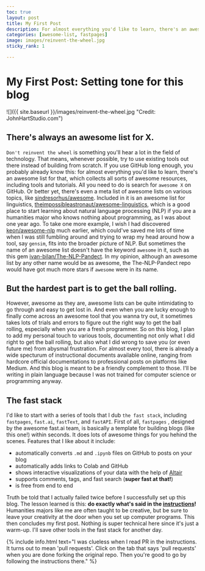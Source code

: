 ```yaml
---
toc: true
layout: post
title: My First Post
description: For almost everything you'd like to learn, there's an awesome list for that on GitHub. On this blog, I plan to add my personal touch to various tools, documenting not only what I did right to get the ball rolling, but also what I did wrong to save you (or even future me) from abysmal frustration.  
categories: [awesome-list, fastpages]
image: images/reinvent-the-wheel.jpg
sticky_rank: 1

---
```

# My First Post: Setting tone for this blog

![]({{ site.baseurl }}/images/reinvent-the-wheel.jpg "Credit: JohnHartStudio.com")

## There's always an awesome list for X.

`Don't reinvent the wheel` is something you'll hear a lot in the field of technology. That means, whenever possible, try to use existing tools out there instead of building from scratch. If you use GitHub long enough, you probably already know this: for almost everything you'd like to learn, there's an awesome list for that, which collects all sorts of awesome resources, including tools and tutorials. All you need to do is search for `awesome X` on GitHub. Or better yet, there's even a meta list of awesome lists on various topics, like [sindresorhus/awesome](https://github.com/sindresorhus/awesome). Included in it is an awesome list for linguistics, [theimpossibleastronaut/awesome-linguistics](https://github.com/theimpossibleastronaut/awesome-linguistics), which is a good place to start learning about natural language processing (NLP) if you are a humanities major who knows nothing about programming, as I was about one year ago. To take one more example, I wish I had discovered [keon/awesome-nlp](https://github.com/keon/awesome-nlp) much earlier, which could've saved me lots of time when I was still fumbling around and trying to wrap my head around how a tool, say `gensim`, fits into the broader picture of NLP. But sometimes the name of an awesome list doesn't have the keyword `awesome` in it, such as this gem [ivan-bilan/The-NLP-Pandect](https://github.com/ivan-bilan/The-NLP-Pandect). In my opinion, although an awesome list by any other name would be as awesome, the The-NLP-Pandect repo would have got much more stars if `awesome` were in its name.     

## But the hardest part is to get the ball rolling.

However, awesome as they are, awesome lists can be quite intimidating to go through and easy to get lost in. And even when you are lucky enough to finally come across an awesome tool that you wanna try out, it sometimes takes lots of trials and errors to figure out the right way to get the ball rolling, especially when you are a fresh programmer. So on this blog, I plan to add my personal touch to various tools, documenting not only what I did right to get the ball rolling, but also what I did wrong to save you (or even future me) from abysmal frustration. For almost every tool, there is already a wide specturum of instructional documents available online, ranging from hardcore official documentations to professional posts on platforms like Medium. And this blog is meant to be a friendly complement to those. I'll be writing in plain language because I was not trained for computer science or programming anyway. 

## The fast stack

I'd like to start with a series of tools that I dub `the fast stack`, including `fastpages`, `fast.ai`, `fastText`, and `fastAPI`. First of all, `fastpages` , designed by the awesome fast.ai team, is basically a template for building blogs (like this one!) within seconds. It does lots of awesome things for you hehind the scenes. Features that I like about it include:

- automatically converts `.md` and `.ipynb` files on GitHub to posts on your blog
- automatically adds links to Colab and GitHub
- shows interactive visualizations of your data with the help of [Altair](https://howard-haowen.github.io/blog.ai/visualization/real-estate-prices/altair/2021/01/24/Visualizing-real-estate-prices-with-Altair.html)
- supports comments, tags, and fast search (**super fast at that!**)
- is free from end to end

Truth be told that I actually failed twice before I successfully set up this blog. The lesson learned is this: **do exactly what's said in the [instructions](https://github.com/fastai/fastpages)!** Humanities majors like me are often taught to be creative, but be sure to leave your creativity at the door when you set up computer programs. This then concludes my first post. Nothing is super technical here since it's just a warm-up. I'll save other tools in the fast stack for another day. 

{% include info.html text="I was clueless when I read PR in the instructions. It turns out to mean 'pull requests'. Click on the tab that says 'pull requests' when you are done forking the original repo. Then you're good to go by following the instructions there." %}
